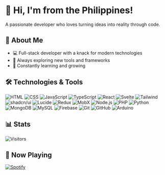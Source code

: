 # 👋 Hi, I'm from the Philippines! 

A passionate developer who loves turning ideas into reality through code.

## 🚀 About Me
- 💻 Full-stack developer with a knack for modern technologies
- 🎯 Always exploring new tools and frameworks
- 🌱 Constantly learning and growing

## 🛠️ Technologies & Tools

![HTML](https://img.shields.io/badge/-HTML-E34F26?style=flat-square&logo=html5&logoColor=white)
![CSS](https://img.shields.io/badge/-CSS-1572B6?style=flat-square&logo=css3&logoColor=white)
![JavaScript](https://img.shields.io/badge/-JavaScript-F7DF1E?style=flat-square&logo=javascript&logoColor=black)
![TypeScript](https://img.shields.io/badge/-TypeScript-3178C6?style=flat-square&logo=typescript&logoColor=white)
![React](https://img.shields.io/badge/-React-61DAFB?style=flat-square&logo=react&logoColor=black)
![Svelte](https://img.shields.io/badge/-Svelte-FF3E00?style=flat-square&logo=svelte&logoColor=white)
![Tailwind](https://img.shields.io/badge/-Tailwind-38B2AC?style=flat-square&logo=tailwind-css&logoColor=white)
![shadcn/ui](https://img.shields.io/badge/-shadcn%2Fui-000000?style=flat-square&logo=shadcnui&logoColor=white)
![Lucide](https://img.shields.io/badge/-Lucide-000000?style=flat-square&logo=lucide&logoColor=white)
![Redux](https://img.shields.io/badge/-Redux-764ABC?style=flat-square&logo=redux&logoColor=white)
![MobX](https://img.shields.io/badge/-MobX-FF9955?style=flat-square&logo=mobx&logoColor=white)
![Node.js](https://img.shields.io/badge/-Node.js-339933?style=flat-square&logo=node.js&logoColor=white)
![PHP](https://img.shields.io/badge/-PHP-777BB4?style=flat-square&logo=php&logoColor=white)
![Python](https://img.shields.io/badge/-Python-3776AB?style=flat-square&logo=python&logoColor=white)
![MongoDB](https://img.shields.io/badge/-MongoDB-47A248?style=flat-square&logo=mongodb&logoColor=white)
![MySQL](https://img.shields.io/badge/-MySQL-4479A1?style=flat-square&logo=mysql&logoColor=white)
![Firebase](https://img.shields.io/badge/-Firebase-FFCA28?style=flat-square&logo=firebase&logoColor=black)
![Git](https://img.shields.io/badge/-Git-F05032?style=flat-square&logo=git&logoColor=white)
![GitHub](https://img.shields.io/badge/-GitHub-181717?style=flat-square&logo=github&logoColor=white)
![Arduino](https://img.shields.io/badge/-Arduino-00979D?style=flat-square&logo=arduino&logoColor=white)

## 📊 Stats
![Visitors](https://api.visitorbadge.io/api/visitors?path=https%3A%2F%2Fgithub.com%2Faeolus87&labelColor=%23697689&countColor=%23697689)

## 🎵 Now Playing
[![Spotify](https://img.shields.io/badge/Spotify-1ED760?style=flat-square&logo=spotify&logoColor=white)](https://open.spotify.com/user/217rlyfxvey2syjhzxpmceiea)
